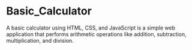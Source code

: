 # Basic_Calculator
A basic calculator using HTML, CSS, and JavaScript is a simple web application that performs arithmetic operations like addition, subtraction, multiplication, and division.
